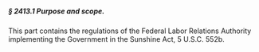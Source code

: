 ##### § 2413.1 Purpose and scope. #####

This part contains the regulations of the Federal Labor Relations Authority implementing the Government in the Sunshine Act, 5 U.S.C. 552b.
